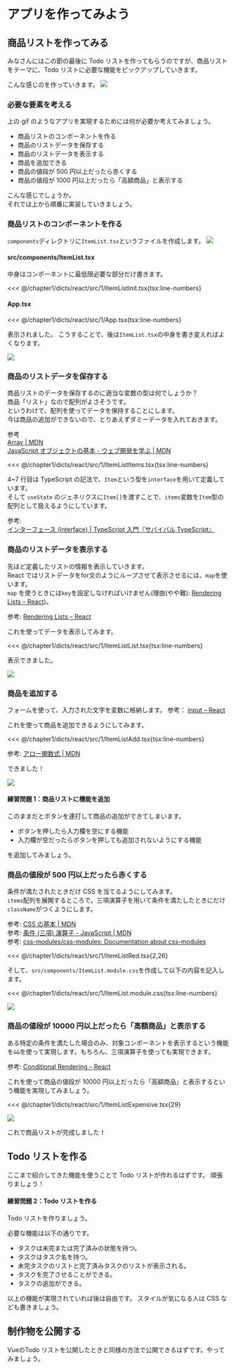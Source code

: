 # アプリを作ってみよう

## 商品リストを作ってみる

みなさんにはこの節の最後に Todo リストを作ってもらうのですが、商品リストをテーマに、Todo リストに必要な機能をピックアップしていきます。

こんな感じのを作っていきます。
![](images/1/preview.gif)

### 必要な要素を考える

上の gif のようなアプリを実現するためには何が必要か考えてみましょう。

- 商品リストのコンポーネントを作る
- 商品のリストデータを保存する
- 商品のリストデータを表示する
- 商品を追加できる
- 商品の値段が 500 円以上だったら赤くする
- 商品の値段が 1000 円以上だったら「高額商品」と表示する

こんな感じでしょうか。  
それでは上から順番に実装していきましょう。

### 商品リストのコンポーネントを作る

`components`ディレクトリに`ItemList.tsx`というファイルを作成します。
![](images/1/directory.png)

#### src/components/ItemList.tsx

中身はコンポーネントに最低限必要な部分だけ書きます。

<<< @/chapter1/dicts/react/src/1/ItemListInit.tsx{tsx:line-numbers}

#### App.tsx

<<< @/chapter1/dicts/react/src/1/App.tsx{tsx:line-numbers}

表示されました。
こうすることで、後は`ItemList.tsx`の中身を書き変えればよくなります。

![](images/1/itemlist-setup.png)

### 商品のリストデータを保存する

商品リストのデータを保存するのに適当な変数の型は何でしょうか？  
商品「リスト」なので配列がよさそうです。  
というわけで、配列を使ってデータを保持することにします。  
今は商品の追加ができないので、とりあえずダミーデータを入れておきます。

参考  
[Array | MDN](https://developer.mozilla.org/ja/docs/Web/JavaScript/Reference/Global_Objects/Array)  
[JavaScript オブジェクトの基本 - ウェブ開発を学ぶ | MDN](https://developer.mozilla.org/ja/docs/Learn/JavaScript/Objects/Basics)

<<< @/chapter1/dicts/react/src/1/ItemListItems.tsx{tsx:line-numbers}

4~7 行目は TypeScript の記法で、`Item`という型を`interface`を用いて定義しています。  
そして `useState` のジェネリクスに`Item[]`を渡すことで、`items`変数を`Item`型の配列として扱えるようにしています。

参考: [インターフェース (interface) | TypeScript 入門『サバイバル TypeScript』](https://typescriptbook.jp/reference/object-oriented/interface)

### 商品のリストデータを表示する

先ほど定義したリストの情報を表示していきます。  
React ではリストデータをfor文のようにループさせて表示させるには、`map`を使います。  
`map` を使うときには`key`を設定しなければいけません(理由(やや難): [Rendering Lists – React](https://react.dev/learn/rendering-lists#keeping-list-items-in-order-with-key))。

参考: [Rendering Lists – React](https://react.dev/learn/rendering-lists)

これを使ってデータを表示してみます。

<<< @/chapter1/dicts/react/src/1/ItemListList.tsx{tsx:line-numbers}

表示できました。

![](images/1/itemlist.png)

### 商品を追加する

フォームを使って、入力された文字を変数に格納します。
参考： [input – React](https://react.dev/reference/react-dom/components/input#controlling-an-input-with-a-state-variable)

これを使って商品を追加できるようにしてみます。

<<< @/chapter1/dicts/react/src/1/ItemListAdd.tsx{tsx:line-numbers}

参考: [アロー関数式 | MDN](https://developer.mozilla.org/ja/docs/Web/JavaScript/Reference/Functions/Arrow_functions)

できました！

![](images/1/add-item.gif)

#### 練習問題 1：商品リストに機能を追加

このままだとボタンを連打して商品の追加ができてしまいます。

- ボタンを押したら入力欄を空にする機能
- 入力欄が空だったらボタンを押しても追加されないようにする機能

を追加してみましょう。

### 商品の値段が 500 円以上だったら赤くする

条件が満たされたときだけ CSS を当てるようにしてみます。  
`items`配列を展開するところで。三項演算子を用いて条件を満たしたときにだけ`className`がつくようにします。

参考: [CSS の基本 | MDN](https://developer.mozilla.org/ja/docs/Learn/Getting_started_with_the_web/CSS_basics)  
参考: [条件 (三項) 演算子 - JavaScript | MDN](https://developer.mozilla.org/ja/docs/Web/JavaScript/Reference/Operators/Conditional_operator)  
参考: [css-modules/css-modules: Documentation about css-modules](https://github.com/css-modules/css-modules)  

<<< @/chapter1/dicts/react/src/1/ItemListRed.tsx{2,26}

そして、`src/components/ItemList.module.css`を作成して以下の内容を記入します。

<<< @/chapter1/dicts/react/src/1/ItemList.module.css{tsx:line-numbers}

![](images/1/red.png)

### 商品の値段が 10000 円以上だったら「高額商品」と表示する

ある特定の条件を満たした場合のみ、対象コンポーネントを表示するという機能を`&&`を使って実現します。もちろん、三項演算子を使っても実現できます。

参考: [Conditional Rendering – React](https://react.dev/learn/conditional-rendering)

これを使って商品の値段が 10000 円以上だったら「高額商品」と表示するという機能を実現してみましょう。

<<< @/chapter1/dicts/react/src/1/ItemListExpensive.tsx{29}

![](images/1/expensive.png)

これで商品リストが完成しました！

## Todo リストを作る

ここまで紹介してきた機能を使うことで Todo リストが作れるはずです。
頑張りましょう！

#### 練習問題 2：Todo リストを作る

Todo リストを作りましょう。

必要な機能は以下の通りです。

- タスクは未完または完了済みの状態を持つ。
- タスクはタスク名を持つ。
- 未完タスクのリストと完了済みタスクのリストが表示される。
- タスクを完了させることができる。
- タスクの追加ができる。

以上の機能が実現されていれば後は自由です。
スタイルが気になる人は CSS なども書きましょう。

## 制作物を公開する
VueのTodo リストを公開したときと同様の方法で公開できるはずです。やってみましょう。
